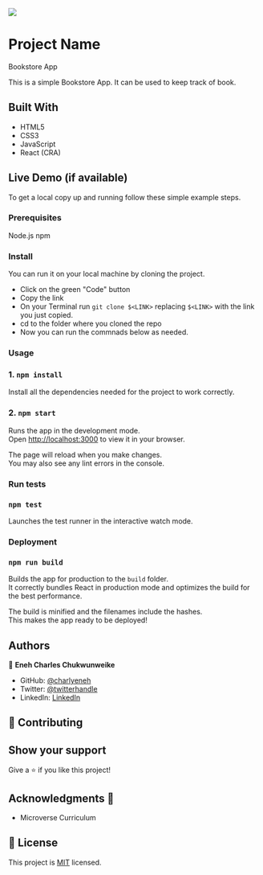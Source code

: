 ![](https://img.shields.io/badge/Microverse-blueviolet)

# Project Name
Bookstore App

This is a simple Bookstore App. It can be used to keep track of book.
## Built With

- HTML5
- CSS3
- JavaScript
- React (CRA)

## Live Demo (if available)

To get a local copy up and running follow these simple example steps.

### Prerequisites

Node.js
npm

### Install

You can run it on your local machine by cloning the project.
  - Click on the green "Code" button
  - Copy the link
  - On your Terminal run `git clone $<LINK>` replacing `$<LINK>` with the link you just copied.
  - cd to the folder where you cloned the repo
  - Now you can run the commnads below as needed. 

### Usage
### 1. `npm install`

Install all the dependencies needed for the project to work correctly.

### 2. `npm start`

Runs the app in the development mode.\
Open [http://localhost:3000](http://localhost:3000) to view it in your browser.

The page will reload when you make changes.\
You may also see any lint errors in the console.

### Run tests
### `npm test`

Launches the test runner in the interactive watch mode.

### Deployment
### `npm run build`

Builds the app for production to the `build` folder.\
It correctly bundles React in production mode and optimizes the build for the best performance.

The build is minified and the filenames include the hashes.\
This makes the app ready to be deployed!

## Authors

👤 **Eneh Charles Chukwunweike**

- GitHub: [@charlyeneh](https://github.com/charlyeneh)
- Twitter: [@twitterhandle](https://twitter.com/ProgrammerBaby?s=09)
- LinkedIn: [LinkedIn](https://www.linkedin.com/in/charles-chukwunweike-eneh/)

## 🤝 Contributing

## Show your support

Give a ⭐️ if you like this project!

## Acknowledgments 🤝

- Microverse Curriculum

## 📝 License

This project is [MIT](./MIT.md) licensed.
